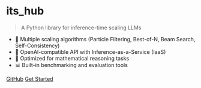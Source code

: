# its_hub

> A Python library for inference-time scaling LLMs

- 🔬 Multiple scaling algorithms (Particle Filtering, Best-of-N, Beam Search, Self-Consistency)
- 🚀 OpenAI-compatible API with Inference-as-a-Service (IaaS)
- 🧮 Optimized for mathematical reasoning tasks
- 📊 Built-in benchmarking and evaluation tools

[GitHub](https://github.com/Red-Hat-AI-Innovation-Team/its_hub)
[Get Started](#quick-start-guide)